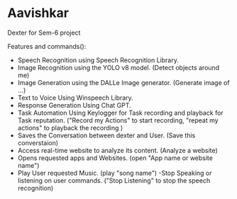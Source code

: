 # Aavishkar
Dexter for Sem-6 project

Features and commands():

- Speech Recognition using Speech Recognition Library.
- Image Recognition using the YOLO v8 model. (Detect objects around me)
- Image Generation using the DALLe Image generator. (Generate image of ...)
- Text to Voice Using Winspeech Library.
- Response Generation Using Chat GPT.
- Task Automation Using Keylogger for Task recording and playback for Task reputation. ("Record my Actions" to start recording, "repeat my actions" to playback the recording )
- Saves the Conversation between dexter and User. (Save this converstaion)
- Access real-time website to analyze its content. (Analyze a website)
- Opens requested apps and Websites. (open "App name or website name")
- Play User requested Music. (play "song name")
-Stop Speaking or listening on user commands. ("Stop Listening" to stop the speech recognition)
